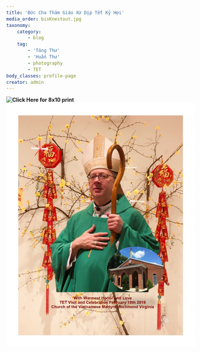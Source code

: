 ```yaml
---
title: 'Đức Cha Thăm Giáo Xứ Dịp Tết Kỷ Hợi'
media_order: bisKnestout.jpg
taxonomy:
    category:
        - blog
    tag:
        - 'Tông Thư'
        - 'Huấn Thư'
        - photography
        - TET
body_classes: profile-page
creator: admin
---
```


**![Click Here for 8x10 print](/images/TET_Bishop_Knestout.jpg?link&display=text&classes=margin-auto)**
![Bishop Knestout](bisKnestout.jpg?classes=img-fluid)